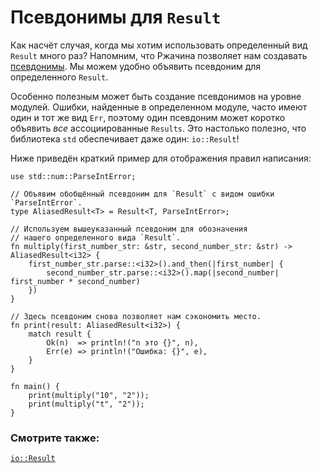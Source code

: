 # Псевдонимы для `Result`

Как насчёт случая, когда мы хотим использовать определенный вид `Result` много раз?
Напомним, что Ржачина позволяет нам создавать [псевдонимы][typealias]. Мы можем
удобно объявить псевдоним для определенного `Result`.

Особенно полезным может быть создание псевдонимов на уровне модулей. Ошибки,
найденные в определенном модуле, часто имеют один и тот же вид `Err`, поэтому один
псевдоним может коротко объявить *все* ассоциированные `Results`.
Это настолько полезно, что библиотека `std` обеспечивает даже один: `io::Result`!

Ниже приведён краткий пример для отображения правил написания:

```rust,editable
use std::num::ParseIntError;

// Объявим обобщённый псевдоним для `Result` с видом ошибки `ParseIntError`.
type AliasedResult<T> = Result<T, ParseIntError>;

// Используем вышеуказанный псевдоним для обозначения
// нашего определенного вида `Result`.
fn multiply(first_number_str: &str, second_number_str: &str) -> AliasedResult<i32> {
    first_number_str.parse::<i32>().and_then(|first_number| {
        second_number_str.parse::<i32>().map(|second_number| first_number * second_number)
    })
}

// Здесь псевдоним снова позволяет нам сэкономить место.
fn print(result: AliasedResult<i32>) {
    match result {
        Ok(n)  => println!("n это {}", n),
        Err(e) => println!("Ошибка: {}", e),
    }
}

fn main() {
    print(multiply("10", "2"));
    print(multiply("t", "2"));
}
```

### Смотрите также:

[`io::Result`][io_result]

[typealias]: types/alias.html
[io_result]: https://doc.rust-lang.org/std/io/type.Result.html
